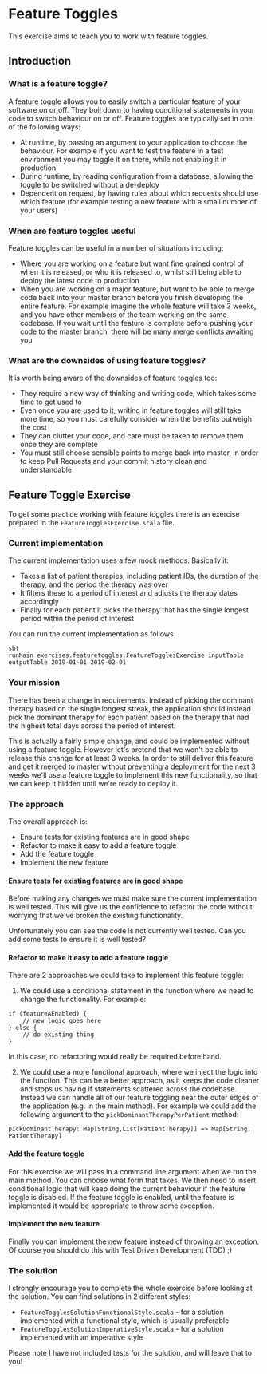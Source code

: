 # Feature Toggles

This exercise aims to teach you to work with feature toggles.

## Introduction

### What is a feature toggle?
A feature toggle allows you to easily switch a particular feature of your software on or off. They boil down to having
conditional statements in your code to switch behaviour on or off. Feature toggles are typically set in one of the
following ways:

* At runtime, by passing an argument to your application to choose the behaviour. For example if you want to test the
feature in a test environment you may toggle it on there, while not enabling it in production
* During runtime, by reading configuration from a database, allowing the toggle to be switched without a de-deploy
* Dependent on request, by having rules about which requests should use which feature (for example testing a new
feature with a small number of your users) 

### When are feature toggles useful
Feature toggles can be useful in a number of situations including:

* Where you are working on a feature but want fine grained control of when it is released, or who it is released to, 
whilst still being able to deploy the latest code to production
* When you are working on a major feature, but want to be able to merge code back into your master branch before you
finish developing the entire feature. For example imagine the whole feature will take 3 weeks, and you have other
members of the team working on the same codebase. If you wait until the feature is complete before pushing your code
to the master branch, there will be many merge conflicts awaiting you

### What are the downsides of using feature toggles?
It is worth being aware of the downsides of feature toggles too:

* They require a new way of thinking and writing code, which takes some time to get used to
* Even once you are used to it, writing in feature toggles will still take more time, so you must carefully consider
when the benefits outweigh the cost
* They can clutter your code, and care must be taken to remove them once they are complete
* You must still choose sensible points to merge back into master, in order to keep Pull Requests and your commit
history clean and understandable 

## Feature Toggle Exercise
To get some practice working with feature toggles there is an exercise prepared in the `FeatureTogglesExercise.scala`
file. 

### Current implementation
The current implementation uses a few mock methods. Basically it:

* Takes a list of patient therapies, including patient IDs, the duration of the therapy, and the period the therapy was
 over
* It filters these to a period of interest and adjusts the therapy dates accordingly
* Finally for each patient it picks the therapy that has the single longest period within the period of interest

You can run the current implementation as follows
```
sbt
runMain exercises.featuretoggles.FeatureTogglesExercise inputTable outputTable 2019-01-01 2019-02-01
```

### Your mission
There has been a change in requirements. Instead of picking the dominant therapy based on the single longest streak,
the application should instead pick the dominant therapy for each patient based on the therapy that had the highest total 
days across the period of interest.

This is actually a fairly simple change, and could be implemented without using a feature toggle. However let's pretend
that we won't be able to release this change for at least 3 weeks. In order to still deliver this feature and get it
merged to master without preventing a deployment for the next 3 weeks we'll use a feature toggle to implement this new
functionality, so that we can keep it hidden until we're ready to deploy it.

### The approach
The overall approach is:
* Ensure tests for existing features are in good shape
* Refactor to make it easy to add a feature toggle
* Add the feature toggle
* Implement the new feature

#### Ensure tests for existing features are in good shape
Before making any changes we must make sure the current implementation is well tested. This will give us the
confidence to refactor the code without worrying that we've broken the existing functionality.

Unfortunately you can see the code is not currently well tested. Can you add some tests to ensure it is well tested?

#### Refactor to make it easy to add a feature toggle
There are 2 approaches we could take to implement this feature toggle:

1) We could use a conditional statement in the function where we need to change the functionality. For example:
```
if (featureAEnabled) {
    // new logic goes here
} else {
    // do existing thing
}
```
In this case, no refactoring would really be required before hand.

2) We could use a more functional approach, where we inject the logic into the function. This can be a better approach,
as it keeps the code cleaner and stops us having if statements scattered across the codebase. Instead we can handle all
of our feature toggling near the outer edges of the application (e.g. in the main method). For example we could add
the following argument to the `pickDominantTherapyPerPatient` method:

```
pickDominantTherapy: Map[String,List[PatientTherapy]] => Map[String, PatientTherapy]
```

#### Add the feature toggle
For this exercise we will pass in a command line argument when we run the main method. You can choose what form that
takes. We then need to insert conditional logic that will keep doing the current behaviour if the feature toggle is
disabled. If the feature toggle is enabled, until the feature is implemented it would be appropriate to throw some
exception.

#### Implement the new feature
Finally you can implement the new feature instead of throwing an exception. Of course you should do this with Test
Driven Development (TDD) ;)

### The solution
I strongly encourage you to complete the whole exercise before looking at the solution. You can find solutions in
2 different styles:

* `FeatureTogglesSolutionFunctionalStyle.scala` - for a solution implemented with a functional style, which is 
usually preferable
* `FeatureTogglesSolutionImperativeStyle.scala` - for a solution implemented with an imperative style

Please note I have not included tests for the solution, and will leave that to you!
